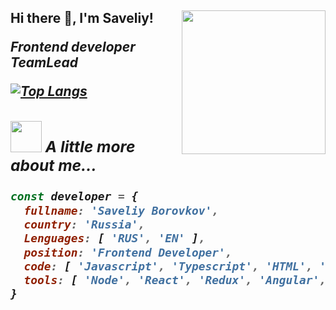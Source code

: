 <h2> Hi there 👋, I'm Saveliy!
<img align='right' src="https://media.giphy.com/media/5eLDrEaRGHegx2FeF2/giphy.gif" width="230">
<p><em>Frontend developer </br>TeamLead
  
[![Top Langs](https://github-readme-stats.vercel.app/api/top-langs/?username=anuraghazra&layout=compact)](https://github.com/anuraghazra/github-readme-stats)


### <img src="https://media.giphy.com/media/2wh8AaMZ2jtRseDQ3C/giphy.gif" width="50"> A little more about me...  

```js
const developer = {
  fullname: 'Saveliy Borovkov',
  country: 'Russia',
  Lenguages: [ 'RUS', 'EN' ],
  position: 'Frontend Developer',
  code: [ 'Javascript', 'Typescript', 'HTML', 'CSS' ],
  tools: [ 'Node', 'React', 'Redux', 'Angular', 'RxJs', 'NgRx', 'Jest', 'Docker', 'Webpack']
}
```
